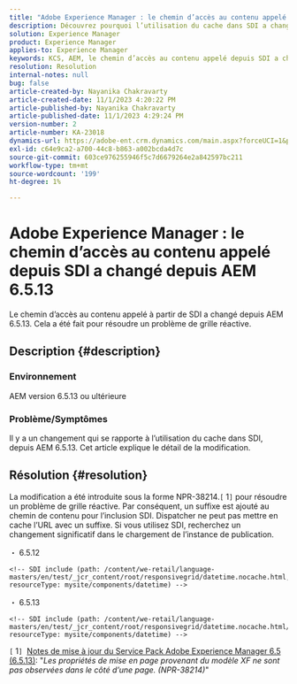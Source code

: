 ```yaml
---
title: "Adobe Experience Manager : le chemin d’accès au contenu appelé à partir de SDI a changé depuis AEM 6.5.13"
description: Découvrez pourquoi l’utilisation du cache dans SDI a changé depuis AEM 6.5.13.
solution: Experience Manager
product: Experience Manager
applies-to: Experience Manager
keywords: KCS, AEM, le chemin d’accès au contenu appelé depuis SDI a changé depuis AEM 6.5.13
resolution: Resolution
internal-notes: null
bug: false
article-created-by: Nayanika Chakravarty
article-created-date: 11/1/2023 4:20:22 PM
article-published-by: Nayanika Chakravarty
article-published-date: 11/1/2023 4:29:24 PM
version-number: 2
article-number: KA-23018
dynamics-url: https://adobe-ent.crm.dynamics.com/main.aspx?forceUCI=1&pagetype=entityrecord&etn=knowledgearticle&id=a2eba988-d278-ee11-8179-6045bd0065f9
exl-id: c64e9ca2-a700-44c8-b863-a002bcda4d7c
source-git-commit: 603ce976255946f5c7d6679264e2a842597bc211
workflow-type: tm+mt
source-wordcount: '199'
ht-degree: 1%

---
```


# Adobe Experience Manager : le chemin d’accès au contenu appelé depuis SDI a changé depuis AEM 6.5.13


Le chemin d’accès au contenu appelé à partir de SDI a changé depuis AEM 6.5.13. Cela a été fait pour résoudre un problème de grille réactive.

## Description {#description}


### <b>Environnement</b>

AEM version 6.5.13 ou ultérieure

### Problème/Symptômes

Il y a un changement qui se rapporte à l’utilisation du cache dans SDI, depuis AEM 6.5.13. Cet article explique le détail de la modification.


## Résolution {#resolution}


La modification a été introduite sous la forme NPR-38214.`[` 1`]`  pour résoudre un problème de grille réactive. Par conséquent, un suffixe est ajouté au chemin de contenu pour l’inclusion SDI. Dispatcher ne peut pas mettre en cache l’URL avec un suffixe. Si vous utilisez SDI, recherchez un changement significatif dans le chargement de l’instance de publication.

・ 6.5.12




```
<!-- SDI include (path: /content/we-retail/language-masters/en/test/_jcr_content/root/responsivegrid/datetime.nocache.html, resourceType: mysite/components/datetime) -->
```




・ 6.5.13




```
<!-- SDI include (path: /content/we-retail/language-masters/en/test/_jcr_content/root/responsivegrid/datetime.nocache.html/mysite/components/datetime, resourceType: mysite/components/datetime) -->
```




`[` 1`]`  [Notes de mise à jour du Service Pack Adobe Experience Manager 6.5 (6.5.13)](https://experienceleague.adobe.com/docs/experience-manager-65/release-notes/service-pack/6-5-13.html): &quot;*Les propriétés de mise en page provenant du modèle XF ne sont pas observées dans le côté d’une page. (NPR-38214)*&quot;
